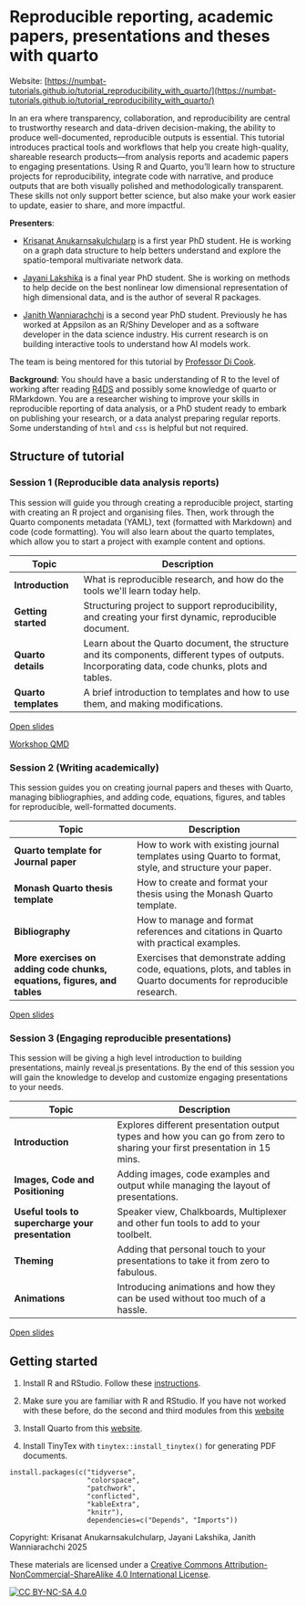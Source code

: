 # Reproducible reporting, academic papers, presentations and theses with quarto

Website: [https://numbat-tutorials.github.io/tutorial_reproducibility_with_quarto/](https://numbat-tutorials.github.io/tutorial_reproducibility_with_quarto/)

In an era where transparency, collaboration, and reproducibility are central to 
trustworthy research and data-driven decision-making, the ability to produce 
well-documented, reproducible outputs is essential. This tutorial introduces 
practical tools and workflows that help you create high-quality, shareable 
research products—from analysis reports and academic papers to engaging 
presentations. Using R and Quarto, you’ll learn how to structure projects for 
reproducibility, integrate code with narrative, and produce outputs that are 
both visually polished and methodologically transparent. These skills not only 
support better science, but also make your work easier to update, easier to 
share, and more impactful. 

**Presenters**:

- [Krisanat Anukarnsakulchularp](https://krisanata.github.io/personal-website/) is a first year PhD student. He is working on a graph data structure to help betters understand and explore the spatio-temporal multivariate network data. 

- [Jayani Lakshika](https://jayanilakshika.netlify.app/) is a final year PhD student. She is working on methods to help decide on the best nonlinear low dimensional representation of high dimensional data, and is the author of several R packages.

- [Janith Wanniarachchi](https://janithwanni.netlify.app/) is a second year PhD student. Previously he has worked at Appsilon as an R/Shiny Developer and as a software developer in the data science industry. His current research is on building interactive tools to understand how AI models work.

The team is being mentored for this tutorial by [Professor Di Cook](https://www.dicook.org).

**Background**: You should have a basic understanding of R to the level of working after reading 
[R4DS](https://r4ds.hadley.nz) and possibly some knowledge of quarto or RMarkdown. You are a researcher wishing to improve your 
skills in reproducible reporting of data analysis, or a PhD student ready to embark on publishing your research, or a data analyst 
preparing regular reports. Some understanding of `html` and `css` is helpful but not required. 

## Structure of tutorial

### Session 1 (Reproducible data analysis reports)

This session will guide you through creating a reproducible project, starting with creating an R project and organising files. Then, work through the Quarto components metadata (YAML), text (formatted with Markdown) and code (code formatting). You will also learn about the quarto templates, which allow you to start a project with example content and options.

| **Topic**               | **Description**                                                                                                        |
| ----------------------- | ---------------------------------------------------------------------------------------------------------------------- |
| **Introduction**        | What is reproducible research, and how do the tools we'll learn today help. |
| **Getting started**     | Structuring project to support reproducibility, and creating your first dynamic, reproducible document. |
| **Quarto details**      | Learn about the Quarto document, the structure and its components, different types of outputs. Incorporating data, code chunks, plots and tables.  |
| **Quarto templates**    | A brief introduction to templates and how to use them, and making modifications. |

[Open slides](https://numbat-tutorials.github.io/tutorial_reproducibility_with_quarto/session1)

[Workshop QMD](session1/workshop.qmd)

### Session 2 (Writing academically)

This session guides you on creating journal papers and theses with Quarto, managing bibliographies, and adding code, equations, figures, and tables for reproducible, well-formatted documents.

| **Topic**                                                                | **Description**                                                                                                     |
| ------------------------------------------------------------------------ | ------------------------------------------------------------------------------------------------------------------- |
| **Quarto template for Journal paper**                                    | How to work with existing journal templates using Quarto to format, style, and structure your paper. |
| **Monash Quarto thesis template**                                        | How to create and format your thesis using the Monash Quarto template.     |
| **Bibliography**                                                         | How to manage and format references and citations in Quarto with practical examples.           |
| **More exercises on adding code chunks, equations, figures, and tables** | Exercises that demonstrate adding code, equations, plots, and tables in Quarto documents for reproducible research. |

[Open slides](https://numbat-tutorials.github.io/tutorial_reproducibility_with_quarto/session2)

### Session 3 (Engaging reproducible presentations)

<!-- We will be giving an overall introduction to the different types of presentation formats but focus primarily on reveal.js presentations.  -->
This session will be giving a high level introduction to building presentations, mainly reveal.js presentations. By the end of this session you will gain the knowledge to develop and customize engaging presentations to your needs. 


| **Topic** | **Description** |
| -------------- | --------------- |
| **Introduction** | Explores different presentation output types and how you can go from zero to sharing your first presentation in 15 mins. |
| **Images, Code and Positioning**  | Adding images, code examples and output while managing the layout of presentations. |
| **Useful tools to supercharge your presentation** | Speaker view, Chalkboards, Multiplexer and other fun tools to add to your toolbelt. |
| **Theming** | Adding that personal touch to your presentations to take it from zero to fabulous. |
| **Animations** | Introducing animations and how they can be used without too much of a hassle. |

[Open slides](https://numbat-tutorials.github.io/tutorial_reproducibility_with_quarto/session3)

## Getting started

1. Install R and RStudio. Follow these [instructions](https://startr.numbat.space/modules/starter/installation/).

2. Make sure you are familiar with R and RStudio. If you have not worked with these before, do the second and third modules from this [website](https://startr.numbat.space/)

3. Install Quarto from this [website](https://quarto.org/docs/get-started/).

4. Install TinyTex with `tinytex::install_tinytex()` for generating PDF documents.

```
install.packages(c("tidyverse", 
                   "colorspace", 
                   "patchwork",
                   "conflicted",
                   "kableExtra",
                   "knitr"), 
                   dependencies=c("Depends", "Imports"))
```

<!--
1. Install Quarto from the website.
2. Setup your editor of choice to work with Quarto (syntax highlighting, renders and previews, etc.)
-->

Copyright: Krisanat Anukarnsakulchularp,  Jayani Lakshika, Janith Wanniarachchi 2025

These materials are licensed under a
[Creative Commons Attribution-NonCommercial-ShareAlike 4.0 International License][cc-by-nc-sa].

[![CC BY-NC-SA 4.0][cc-by-nc-sa-image]][cc-by-nc-sa]

[cc-by-nc-sa]: http://creativecommons.org/licenses/by-nc-sa/4.0/
[cc-by-nc-sa-image]: https://licensebuttons.net/l/by-nc-sa/4.0/88x31.png
[cc-by-nc-sa-shield]: https://img.shields.io/badge/License-CC%20BY--NC--SA%204.0-lightgrey.svg
